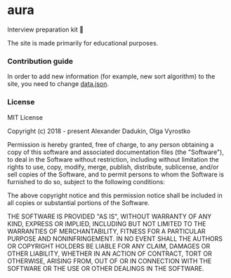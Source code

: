 # aura
Interview preparation kit 🥳

The site is made primarily for educational purposes.

### Contribution guide

In order to add new information (for example, new sort algorithm) to the site, you need to change [data.json](https://github.com/st235/aura/blob/master/src/js/data/data.json).

### License 

MIT License

Copyright (c) 2018 - present Alexander Dadukin, Olga Vyrostko

Permission is hereby granted, free of charge, to any person obtaining a copy
of this software and associated documentation files (the "Software"), to deal
in the Software without restriction, including without limitation the rights
to use, copy, modify, merge, publish, distribute, sublicense, and/or sell
copies of the Software, and to permit persons to whom the Software is
furnished to do so, subject to the following conditions:

The above copyright notice and this permission notice shall be included in all
copies or substantial portions of the Software.

THE SOFTWARE IS PROVIDED "AS IS", WITHOUT WARRANTY OF ANY KIND, EXPRESS OR
IMPLIED, INCLUDING BUT NOT LIMITED TO THE WARRANTIES OF MERCHANTABILITY,
FITNESS FOR A PARTICULAR PURPOSE AND NONINFRINGEMENT. IN NO EVENT SHALL THE
AUTHORS OR COPYRIGHT HOLDERS BE LIABLE FOR ANY CLAIM, DAMAGES OR OTHER
LIABILITY, WHETHER IN AN ACTION OF CONTRACT, TORT OR OTHERWISE, ARISING FROM,
OUT OF OR IN CONNECTION WITH THE SOFTWARE OR THE USE OR OTHER DEALINGS IN THE
SOFTWARE.
